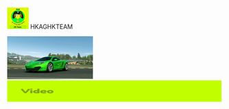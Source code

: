 <img src="IMG_20190127_184038.jpg" width="50" height="50"> HKAGHKTEAM

<img src="IMG_20190127_175456.jpg" width="200" height="100">

<img src="IMG_20190203_101715.jpg" width="500" height="50">


